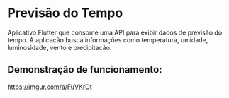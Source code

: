 # **Previsão do Tempo**

Aplicativo Flutter que consome uma API para exibir dados de previsão do tempo. A aplicação busca informações como temperatura, umidade, luminosidade, vento e precipitação.

## Demonstração de funcionamento:
https://imgur.com/a/FuVKrGt
